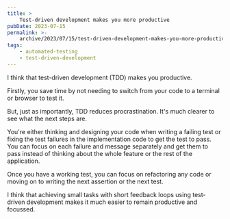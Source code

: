 ```yaml
---
title: >
    Test-driven development makes you more productive
pubDate: 2023-07-15
permalink: >-
    archive/2023/07/15/test-driven-development-makes-you-more-productive
tags:
    - automated-testing
    - test-driven-development
---
```


I think that test-driven development (TDD) makes you productive.

Firstly, you save time by not needing to switch from your code to a terminal or browser to test it.

But, just as importantly, TDD reduces procrastination. It's much clearer to see what the next steps are.

You're either thinking and designing your code when writing a failing test or fixing the test failures in the implementation code to get the test to pass. You can focus on each failure and message separately and get them to pass instead of thinking about the whole feature or the rest of the application.

Once you have a working test, you can focus on refactoring any code or moving on to writing the next assertion or the next test.

I think that achieving small tasks with short feedback loops using test-driven development makes it much easier to remain productive and focussed.
